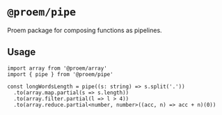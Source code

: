 # `@proem/pipe`

Proem package for composing functions as pipelines.

## Usage

```
import array from '@proem/array'
import { pipe } from '@proem/pipe'

const longWordsLength = pipe((s: string) => s.split('.'))
  .to(array.map.partial(s => s.length))
  .to(array.filter.partial(l => l > 4))
  .to(array.reduce.partial<number, number>((acc, n) => acc + n)(0))
```
